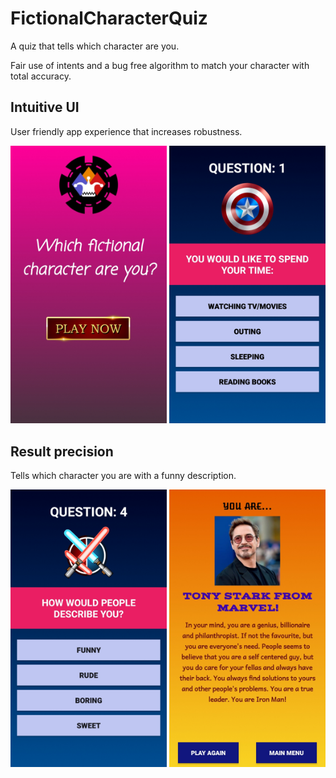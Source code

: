 # FictionalCharacterQuiz
A quiz that tells which character are you.

Fair use of intents and a bug free algorithm to match your character with total accuracy.



## Intuitive UI

User friendly app experience that increases robustness.

<div class="row">
      <img src="/app/Screenshot_20200924-180353_Fictional%20Character%20Quiz.jpg" width="250" title="Game Title">
      <img src="/app/Screenshot_20200924-183406_Fictional%20Character%20Quiz.jpg" width="250" title="Question 1">     
</div>


## Result precision

Tells which character you are with a funny description.

<div class="row">
      <img src="/app/Screenshot_20200924-180436_Fictional%20Character%20Quiz.jpg" width="250" title="Question 4">
      <img src="/app/Screenshot_20200924-180518_Fictional%20Character%20Quiz.jpg" width="250" title="Result Screen">     
</div>
